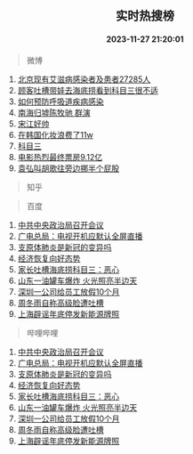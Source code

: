 <div align="center"><h2>实时热搜榜</h2><h4>2023-11-27 21:20:01</h4></div>

> 微博  

1. [北京现有艾滋病感染者及患者27285人](https://s.weibo.com/weibo?q=%23%E5%8C%97%E4%BA%AC%E7%8E%B0%E6%9C%89%E8%89%BE%E6%BB%8B%E7%97%85%E6%84%9F%E6%9F%93%E8%80%85%E5%8F%8A%E6%82%A3%E8%80%8527285%E4%BA%BA%23&t=31&band_rank=1&Refer=top)<br />
2. [顾客吐槽带娃去海底捞看到科目三很不适](https://s.weibo.com/weibo?q=%23%E9%A1%BE%E5%AE%A2%E5%90%90%E6%A7%BD%E5%B8%A6%E5%A8%83%E5%8E%BB%E6%B5%B7%E5%BA%95%E6%8D%9E%E7%9C%8B%E5%88%B0%E7%A7%91%E7%9B%AE%E4%B8%89%E5%BE%88%E4%B8%8D%E9%80%82%23&t=31&band_rank=2&Refer=top)<br />
3. [如何预防呼吸道疾病感染](https://s.weibo.com/weibo?q=%23%E5%A6%82%E4%BD%95%E9%A2%84%E9%98%B2%E5%91%BC%E5%90%B8%E9%81%93%E7%96%BE%E7%97%85%E6%84%9F%E6%9F%93%23&t=31&band_rank=3&Refer=top)<br />
4. [南海归墟陈牧驰 群演](https://s.weibo.com/weibo?q=%E5%8D%97%E6%B5%B7%E5%BD%92%E5%A2%9F%E9%99%88%E7%89%A7%E9%A9%B0%20%E7%BE%A4%E6%BC%94&t=31&band_rank=4&Refer=top)<br />
5. [宋江好帅](https://s.weibo.com/weibo?q=%E5%AE%8B%E6%B1%9F%E5%A5%BD%E5%B8%85&t=31&band_rank=5&Refer=top)<br />
6. [在韩国化妆浪费了11w](https://s.weibo.com/weibo?q=%E5%9C%A8%E9%9F%A9%E5%9B%BD%E5%8C%96%E5%A6%86%E6%B5%AA%E8%B4%B9%E4%BA%8611w&t=31&band_rank=6&Refer=top)<br />
7. [科目三](https://s.weibo.com/weibo?q=%E7%A7%91%E7%9B%AE%E4%B8%89&t=31&band_rank=7&Refer=top)<br />
8. [电影热烈最终票房9.12亿](https://s.weibo.com/weibo?q=%23%E7%94%B5%E5%BD%B1%E7%83%AD%E7%83%88%E6%9C%80%E7%BB%88%E7%A5%A8%E6%88%BF9.12%E4%BA%BF%23&t=31&band_rank=8&Refer=top)<br />
9. [袁弘叫胡歌往旁边挪半个屁股](https://s.weibo.com/weibo?q=%23%E8%A2%81%E5%BC%98%E5%8F%AB%E8%83%A1%E6%AD%8C%E5%BE%80%E6%97%81%E8%BE%B9%E6%8C%AA%E5%8D%8A%E4%B8%AA%E5%B1%81%E8%82%A1%23&t=31&band_rank=9&Refer=top)<br />

> 知乎  


> 百度  

1. [中共中央政治局召开会议](https://www.baidu.com/s?wd=%E4%B8%AD%E5%85%B1%E4%B8%AD%E5%A4%AE%E6%94%BF%E6%B2%BB%E5%B1%80%E5%8F%AC%E5%BC%80%E4%BC%9A%E8%AE%AE&sa=fyb_news&rsv_dl=fyb_news)<br />
2. [广电总局：电视开机应默认全屏直播](https://www.baidu.com/s?wd=%E5%B9%BF%E7%94%B5%E6%80%BB%E5%B1%80%EF%BC%9A%E7%94%B5%E8%A7%86%E5%BC%80%E6%9C%BA%E5%BA%94%E9%BB%98%E8%AE%A4%E5%85%A8%E5%B1%8F%E7%9B%B4%E6%92%AD&sa=fyb_news&rsv_dl=fyb_news)<br />
3. [支原体肺炎是新冠的变异吗](https://www.baidu.com/s?wd=%E6%94%AF%E5%8E%9F%E4%BD%93%E8%82%BA%E7%82%8E%E6%98%AF%E6%96%B0%E5%86%A0%E7%9A%84%E5%8F%98%E5%BC%82%E5%90%97&sa=fyb_news&rsv_dl=fyb_news)<br />
4. [经济恢复向好态势](https://www.baidu.com/s?wd=%E7%BB%8F%E6%B5%8E%E6%81%A2%E5%A4%8D%E5%90%91%E5%A5%BD%E6%80%81%E5%8A%BF&sa=fyb_news&rsv_dl=fyb_news)<br />
5. [家长吐槽海底捞科目三：恶心](https://www.baidu.com/s?wd=%E5%AE%B6%E9%95%BF%E5%90%90%E6%A7%BD%E6%B5%B7%E5%BA%95%E6%8D%9E%E7%A7%91%E7%9B%AE%E4%B8%89%EF%BC%9A%E6%81%B6%E5%BF%83&sa=fyb_news&rsv_dl=fyb_news)<br />
6. [山东一油罐车爆炸 火光照亮半边天](https://www.baidu.com/s?wd=%E5%B1%B1%E4%B8%9C%E4%B8%80%E6%B2%B9%E7%BD%90%E8%BD%A6%E7%88%86%E7%82%B8+%E7%81%AB%E5%85%89%E7%85%A7%E4%BA%AE%E5%8D%8A%E8%BE%B9%E5%A4%A9&sa=fyb_news&rsv_dl=fyb_news)<br />
7. [深圳一公司给员工放假10个月](https://www.baidu.com/s?wd=%E6%B7%B1%E5%9C%B3%E4%B8%80%E5%85%AC%E5%8F%B8%E7%BB%99%E5%91%98%E5%B7%A5%E6%94%BE%E5%81%8710%E4%B8%AA%E6%9C%88&sa=fyb_news&rsv_dl=fyb_news)<br />
8. [周冬雨自称高级脸遭吐槽](https://www.baidu.com/s?wd=%E5%91%A8%E5%86%AC%E9%9B%A8%E8%87%AA%E7%A7%B0%E9%AB%98%E7%BA%A7%E8%84%B8%E9%81%AD%E5%90%90%E6%A7%BD&sa=fyb_news&rsv_dl=fyb_news)<br />
9. [上海辟谣年底停发新能源牌照](https://www.baidu.com/s?wd=%E4%B8%8A%E6%B5%B7%E8%BE%9F%E8%B0%A3%E5%B9%B4%E5%BA%95%E5%81%9C%E5%8F%91%E6%96%B0%E8%83%BD%E6%BA%90%E7%89%8C%E7%85%A7&sa=fyb_news&rsv_dl=fyb_news)<br />

> 哔哩哔哩  

1. [中共中央政治局召开会议](https://www.baidu.com/s?wd=%E4%B8%AD%E5%85%B1%E4%B8%AD%E5%A4%AE%E6%94%BF%E6%B2%BB%E5%B1%80%E5%8F%AC%E5%BC%80%E4%BC%9A%E8%AE%AE&sa=fyb_news&rsv_dl=fyb_news)<br />
2. [广电总局：电视开机应默认全屏直播](https://www.baidu.com/s?wd=%E5%B9%BF%E7%94%B5%E6%80%BB%E5%B1%80%EF%BC%9A%E7%94%B5%E8%A7%86%E5%BC%80%E6%9C%BA%E5%BA%94%E9%BB%98%E8%AE%A4%E5%85%A8%E5%B1%8F%E7%9B%B4%E6%92%AD&sa=fyb_news&rsv_dl=fyb_news)<br />
3. [支原体肺炎是新冠的变异吗](https://www.baidu.com/s?wd=%E6%94%AF%E5%8E%9F%E4%BD%93%E8%82%BA%E7%82%8E%E6%98%AF%E6%96%B0%E5%86%A0%E7%9A%84%E5%8F%98%E5%BC%82%E5%90%97&sa=fyb_news&rsv_dl=fyb_news)<br />
4. [经济恢复向好态势](https://www.baidu.com/s?wd=%E7%BB%8F%E6%B5%8E%E6%81%A2%E5%A4%8D%E5%90%91%E5%A5%BD%E6%80%81%E5%8A%BF&sa=fyb_news&rsv_dl=fyb_news)<br />
5. [家长吐槽海底捞科目三：恶心](https://www.baidu.com/s?wd=%E5%AE%B6%E9%95%BF%E5%90%90%E6%A7%BD%E6%B5%B7%E5%BA%95%E6%8D%9E%E7%A7%91%E7%9B%AE%E4%B8%89%EF%BC%9A%E6%81%B6%E5%BF%83&sa=fyb_news&rsv_dl=fyb_news)<br />
6. [山东一油罐车爆炸 火光照亮半边天](https://www.baidu.com/s?wd=%E5%B1%B1%E4%B8%9C%E4%B8%80%E6%B2%B9%E7%BD%90%E8%BD%A6%E7%88%86%E7%82%B8+%E7%81%AB%E5%85%89%E7%85%A7%E4%BA%AE%E5%8D%8A%E8%BE%B9%E5%A4%A9&sa=fyb_news&rsv_dl=fyb_news)<br />
7. [深圳一公司给员工放假10个月](https://www.baidu.com/s?wd=%E6%B7%B1%E5%9C%B3%E4%B8%80%E5%85%AC%E5%8F%B8%E7%BB%99%E5%91%98%E5%B7%A5%E6%94%BE%E5%81%8710%E4%B8%AA%E6%9C%88&sa=fyb_news&rsv_dl=fyb_news)<br />
8. [周冬雨自称高级脸遭吐槽](https://www.baidu.com/s?wd=%E5%91%A8%E5%86%AC%E9%9B%A8%E8%87%AA%E7%A7%B0%E9%AB%98%E7%BA%A7%E8%84%B8%E9%81%AD%E5%90%90%E6%A7%BD&sa=fyb_news&rsv_dl=fyb_news)<br />
9. [上海辟谣年底停发新能源牌照](https://www.baidu.com/s?wd=%E4%B8%8A%E6%B5%B7%E8%BE%9F%E8%B0%A3%E5%B9%B4%E5%BA%95%E5%81%9C%E5%8F%91%E6%96%B0%E8%83%BD%E6%BA%90%E7%89%8C%E7%85%A7&sa=fyb_news&rsv_dl=fyb_news)<br />
